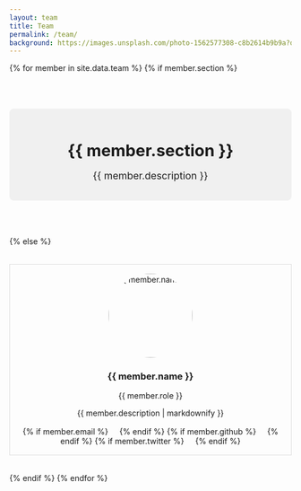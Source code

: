 ```yaml
---
layout: team
title: Team
permalink: /team/
background: https://images.unsplash.com/photo-1562577308-c8b2614b9b9a?q=80&w=1000&auto=format&fit=crop&ixlib=rb-4.0.3&ixid=M3wxMjA3fDB8MHxwaG90by1wYWdlfHx8fGVufDB8fHx8fA%3D%3D
---
```


<div class="team-grid">
  {% for member in site.data.team %}
    {% if member.section %}
      <div class="section-divider">
        <h2>{{ member.section }}</h2>
        <p>{{ member.description }}</p>
      </div>
    {% else %}
      <div class="team-member">
        <img src="{{ member.image | relative_url }}" alt="{{ member.name }}">
        <h3>{{ member.name }}</h3>
        <p class="role">{{ member.role }}</p>
        <div class="description">
          {{ member.description | markdownify }}
        </div>
        <div class="social-links">
          {% if member.email %}
            <a href="mailto:{{ member.email }}" title="Email"><i class="fas fa-envelope"></i></a>
          {% endif %}
          {% if member.github %}
            <a href="https://github.com/{{ member.github }}" title="GitHub"><i class="fab fa-github"></i></a>
          {% endif %}
          {% if member.twitter %}
            <a href="https://twitter.com/{{ member.twitter }}" title="Twitter"><i class="fab fa-twitter"></i></a>
          {% endif %}
        </div>
      </div>
    {% endif %}
  {% endfor %}
</div>

<style>
  .team-grid {
    display: grid;
    grid-template-columns: repeat(auto-fit, minmax(250px, 1fr));
    gap: 2rem;
  }
  .team-member {
    border: 1px solid #ddd;
    padding: 1rem;
    text-align: center;
  }
  .team-member img {
    width: 150px;
    height: 150px;
    object-fit: cover;
    border-radius: 50%;
  }
  .social-links {
    margin-top: 1rem;
  }
  .social-links a {
    margin: 0 0.5rem;
    font-size: 1.2rem;
  }
  .section-divider {
    grid-column: 1 / -1;
    text-align: center;
    margin: 2rem 0;
    padding: 1rem;
    background-color: #f0f0f0;
    border-radius: 8px;
  }
  .section-divider h2 {
    font-size: 1.8rem;
    margin-bottom: 0.5rem;
  }
  .section-divider p {
    font-size: 1.1rem;
  }
  .description p {
    margin: 0;
  }
</style>
